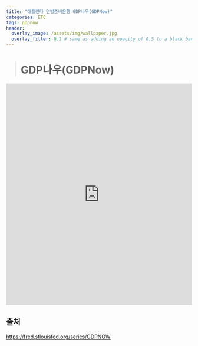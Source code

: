 ```yaml
---
title: "애틀랜타 연방준비은행 GDP나우(GDPNow)"
categories: ETC
tags: gdpnow
header:
  overlay_image: /assets/img/wallpaper.jpg
  overlay_filter: 0.2 # same as adding an opacity of 0.5 to a black background
---
```


> # GDP나우(GDPNow)

<iframe src="https://fred.stlouisfed.org/graph/graph-landing.php?g=JjZN&width=670&height=475" width="100%" height="600" frameborder="0" style="border:0" position="relative" overflow="hidden"></iframe>

<br>

## 출처

https://fred.stlouisfed.org/series/GDPNOW